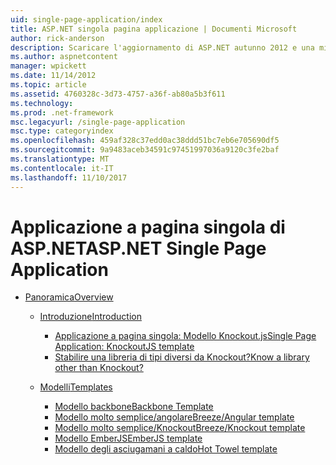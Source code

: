 ```yaml
---
uid: single-page-application/index
title: ASP.NET singola pagina applicazione | Documenti Microsoft
author: rick-anderson
description: Scaricare l'aggiornamento di ASP.NET autunno 2012 e una migliore esperienza end-to-end per la compilazione di applicazioni con notevole interazioni sul lato client utilizzando JavaScrip...
ms.author: aspnetcontent
manager: wpickett
ms.date: 11/14/2012
ms.topic: article
ms.assetid: 4760328c-3d73-4757-a36f-ab80a5b3f611
ms.technology: 
ms.prod: .net-framework
msc.legacyurl: /single-page-application
msc.type: categoryindex
ms.openlocfilehash: 459af328c37edd0ac38ddd51bc7eb6e705690df5
ms.sourcegitcommit: 9a9483aceb34591c97451997036a9120c3fe2baf
ms.translationtype: MT
ms.contentlocale: it-IT
ms.lasthandoff: 11/10/2017
---
```

<a name="aspnet-single-page-application"></a><span data-ttu-id="e5935-103">Applicazione a pagina singola di ASP.NET</span><span class="sxs-lookup"><span data-stu-id="e5935-103">ASP.NET Single Page Application</span></span>
====================
- [<span data-ttu-id="e5935-104">Panoramica</span><span class="sxs-lookup"><span data-stu-id="e5935-104">Overview</span></span>](overview/index.md)

    - [<span data-ttu-id="e5935-105">Introduzione</span><span class="sxs-lookup"><span data-stu-id="e5935-105">Introduction</span></span>](overview/introduction/index.md)

        - [<span data-ttu-id="e5935-106">Applicazione a pagina singola: Modello Knockout.js</span><span class="sxs-lookup"><span data-stu-id="e5935-106">Single Page Application: KnockoutJS template</span></span>](overview/introduction/knockoutjs-template.md)
        - [<span data-ttu-id="e5935-107">Stabilire una libreria di tipi diversi da Knockout?</span><span class="sxs-lookup"><span data-stu-id="e5935-107">Know a library other than Knockout?</span></span>](overview/introduction/other-libraries.md)
    - [<span data-ttu-id="e5935-108">Modelli</span><span class="sxs-lookup"><span data-stu-id="e5935-108">Templates</span></span>](overview/templates/index.md)

        - [<span data-ttu-id="e5935-109">Modello backbone</span><span class="sxs-lookup"><span data-stu-id="e5935-109">Backbone Template</span></span>](overview/templates/backbonejs-template.md)
        - [<span data-ttu-id="e5935-110">Modello molto semplice/angolare</span><span class="sxs-lookup"><span data-stu-id="e5935-110">Breeze/Angular template</span></span>](overview/templates/breezeangular-template.md)
        - [<span data-ttu-id="e5935-111">Modello molto semplice/Knockout</span><span class="sxs-lookup"><span data-stu-id="e5935-111">Breeze/Knockout template</span></span>](overview/templates/breezeknockout-template.md)
        - [<span data-ttu-id="e5935-112">Modello EmberJS</span><span class="sxs-lookup"><span data-stu-id="e5935-112">EmberJS template</span></span>](overview/templates/emberjs-template.md)
        - [<span data-ttu-id="e5935-113">Modello degli asciugamani a caldo</span><span class="sxs-lookup"><span data-stu-id="e5935-113">Hot Towel template</span></span>](overview/templates/hottowel-template.md)
